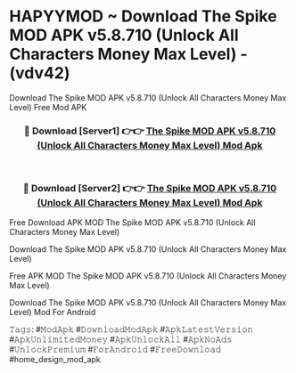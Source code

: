 # HAPYYMOD ~ Download The Spike MOD APK v5.8.710 (Unlock All Characters Money Max Level) - (vdv42)
Download The Spike MOD APK v5.8.710 (Unlock All Characters Money Max Level) Free Mod APK

<div align="center">
<h3>🔴 Download [Server1] 👉👉 <a href="https://apk-comot.site?title=The_Spike_MOD_APK_v5.8.710_(Unlock_All_Characters_Money_Max_Level)">The Spike MOD APK v5.8.710 (Unlock All Characters Money Max Level) Mod Apk</a></h3><br>

<h3>🔴 Download [Server2] 👉👉 <a href="https://apk-comot.site?title=The_Spike_MOD_APK_v5.8.710_(Unlock_All_Characters_Money_Max_Level)">The Spike MOD APK v5.8.710 (Unlock All Characters Money Max Level) Mod Apk</a></h3>
</div>


Free Download APK MOD The Spike MOD APK v5.8.710 (Unlock All Characters Money Max Level)

Download The Spike MOD APK v5.8.710 (Unlock All Characters Money Max Level) 

Free APK MOD The Spike MOD APK v5.8.710 (Unlock All Characters Money Max Level) 

Download The Spike MOD APK v5.8.710 (Unlock All Characters Money Max Level) Mod For Android

𝚃𝚊𝚐𝚜: #𝙼𝚘𝚍𝙰𝚙𝚔 #𝙳𝚘𝚠𝚗𝚕𝚘𝚊𝚍𝙼𝚘𝚍𝙰𝚙𝚔 #𝙰𝚙𝚔𝙻𝚊𝚝𝚎𝚜𝚝𝚅𝚎𝚛𝚜𝚒𝚘𝚗 #𝙰𝚙𝚔𝚄𝚗𝚕𝚒𝚖𝚒𝚝𝚎𝚍𝙼𝚘𝚗𝚎𝚢 #𝙰𝚙𝚔𝚄𝚗𝚕𝚘𝚌𝚔𝙰𝚕𝚕 #𝙰𝚙𝚔𝙽𝚘𝙰𝚍𝚜 #𝚄𝚗𝚕𝚘𝚌𝚔𝙿𝚛𝚎𝚖𝚒𝚞𝚖 #𝙵𝚘𝚛𝙰𝚗𝚍𝚛𝚘𝚒𝚍 #𝙵𝚛𝚎𝚎𝙳𝚘𝚠𝚗𝚕𝚘𝚊𝚍 #home_design_mod_apk
